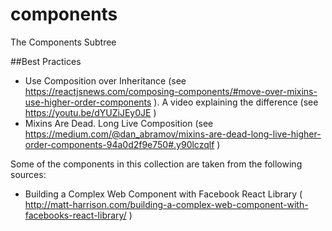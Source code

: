 # components
The Components Subtree

##Best Practices
- Use Composition over Inheritance (see https://reactjsnews.com/composing-components/#move-over-mixins-use-higher-order-components ). A video explaining the difference (see https://youtu.be/dYUZiJEy0JE )
- Mixins Are Dead. Long Live Composition (see https://medium.com/@dan_abramov/mixins-are-dead-long-live-higher-order-components-94a0d2f9e750#.y90lczqlf )

Some of the components in this collection are taken from the following sources:

- Building a Complex Web Component with Facebook React Library ( http://matt-harrison.com/building-a-complex-web-component-with-facebooks-react-library/ )
